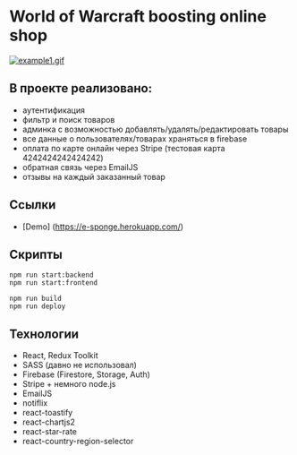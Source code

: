 # World of Warcraft boosting online shop

[![example1.gif](https://s4.gifyu.com/images/example1.gif)](https://gifyu.com/image/ShTVE)

## В проекте реализовано:

- аутентификация
- фильтр и поиск товаров
- админка с возможностью добавлять/удалять/редактировать товары
- все данные о пользователях/товарах храняться в firebase
- оплата по карте онлайн через Stripe (тестовая карта 4242424242424242)
- обратная связь через EmailJS
- отзывы на каждый заказанный товар

## Ссылки

- [Demo] (https://e-sponge.herokuapp.com/)

## Скрипты

```
npm run start:backend
npm run start:frontend
```

```
npm run build
npm run deploy
```

## Технологии

- React, Redux Toolkit
- SASS (давно не использовал)
- Firebase (Firestore, Storage, Auth)
- Stripe + немного node.js
- EmailJS
- notiflix
- react-toastify
- react-chartjs2
- react-star-rate
- react-country-region-selector
